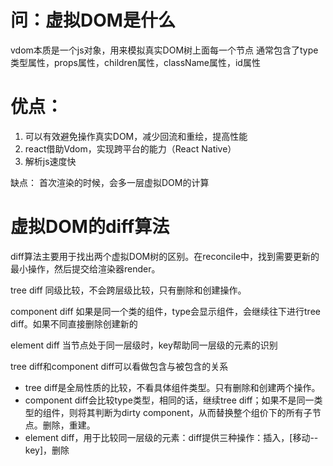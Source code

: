 # 问：虚拟DOM是什么
vdom本质是一个js对象，用来模拟真实DOM树上面每一个节点
通常包含了type类型属性，props属性，children属性，className属性，id属性

# 优点：
1. 可以有效避免操作真实DOM，减少回流和重绘，提高性能
2. react借助Vdom，实现跨平台的能力（React Native）
3. 解析js速度快

缺点： 
首次渲染的时候，会多一层虚拟DOM的计算

# 虚拟DOM的diff算法
diff算法主要用于找出两个虚拟DOM树的区别。在reconcile中，找到需要更新的最小操作，然后提交给渲染器render。

tree diff
同级比较，不会跨层级比较，只有删除和创建操作。

component diff
如果是同一个类的组件，type会显示组件，会继续往下进行tree diff。如果不同直接删除创建新的

element diff
当节点处于同一层级时，key帮助同一层级的元素的识别

tree diff和component diff可以看做包含与被包含的关系
- tree diff是全局性质的比较，不看具体组件类型。只有删除和创建两个操作。
- component diff会比较type类型，相同的话，继续tree diff；如果不是同一类型的组件，则将其判断为dirty component，从而替换整个组价下的所有子节点。删除，重建。
- element diff，用于比较同一层级的元素：diff提供三种操作：插入，[移动--key]，删除